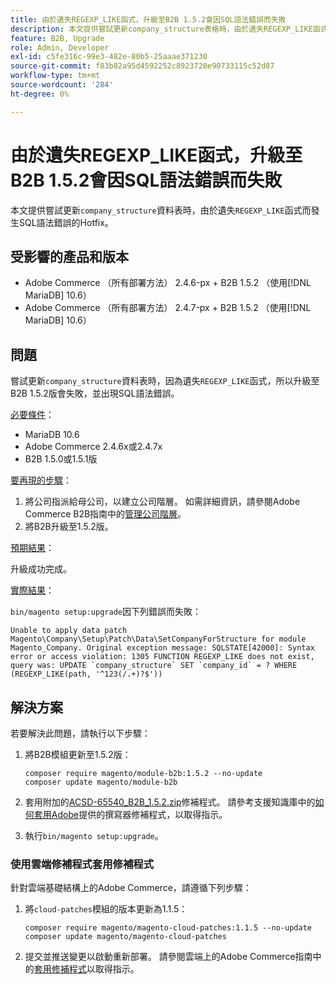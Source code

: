 ```yaml
---
title: 由於遺失REGEXP_LIKE函式，升級至B2B 1.5.2會因SQL語法錯誤而失敗
description: 本文提供嘗試更新company_structure表格時，由於遺失REGEXP_LIKE函式而發生SQL語法錯誤問題的Hotfix。
feature: B2B, Upgrade
role: Admin, Developer
exl-id: c5fe316c-99e3-482e-80b5-25aaae371230
source-git-commit: f83b82a95d4592252c8923720e90733115c52d87
workflow-type: tm+mt
source-wordcount: '284'
ht-degree: 0%

---
```


# 由於遺失REGEXP_LIKE函式，升級至B2B 1.5.2會因SQL語法錯誤而失敗

本文提供嘗試更新`company_structure`資料表時，由於遺失`REGEXP_LIKE`函式而發生SQL語法錯誤的Hotfix。

## 受影響的產品和版本

* Adobe Commerce （所有部署方法） 2.4.6-px + B2B 1.5.2 （使用[!DNL MariaDB] 10.6）
* Adobe Commerce （所有部署方法） 2.4.7-px + B2B 1.5.2 （使用[!DNL MariaDB] 10.6）

## 問題

嘗試更新`company_structure`資料表時，因為遺失`REGEXP_LIKE`函式，所以升級至B2B 1.5.2版會失敗，並出現SQL語法錯誤。

<u>必要條件</u>：

* MariaDB 10.6
* Adobe Commerce 2.4.6x或2.4.7x
* B2B 1.5.0或1.5.1版

<u>要再現的步驟</u>：

1. 將公司指派給母公司，以建立公司階層。 如需詳細資訊，請參閱Adobe Commerce B2B指南中的[管理公司階層](https://experienceleague.adobe.com/en/docs/commerce-admin/b2b/company-management/manage-company-hierarchy)。
1. 將B2B升級至1.5.2版。

<u>預期結果</u>：

升級成功完成。

<u>實際結果</u>：

`bin/magento setup:upgrade`因下列錯誤而失敗：

```
Unable to apply data patch Magento\Company\Setup\Patch\Data\SetCompanyForStructure for module Magento_Company. Original exception message: SQLSTATE[42000]: Syntax error or access violation: 1305 FUNCTION REGEXP_LIKE does not exist, query was: UPDATE `company_structure` SET `company_id` = ? WHERE (REGEXP_LIKE(path, '^123(/.+)?$'))
```

## 解決方案

若要解決此問題，請執行以下步驟：

1. 將B2B模組更新至1.5.2版：

   ```
   composer require magento/module-b2b:1.5.2 --no-update
   composer update magento/module-b2b
   ```

1. 套用附加的[ACSD-65540_B2B_1.5.2.zip](assets/ACSD-65540_B2B_1.5.2.zip)修補程式。 請參考支援知識庫中的[如何套用Adobe](/help/how-to/general/how-to-apply-a-composer-patch-provided-by-magento.md)提供的撰寫器修補程式，以取得指示。
1. 執行`bin/magento setup:upgrade`。

### 使用雲端修補程式套用修補程式

針對雲端基礎結構上的Adobe Commerce，請遵循下列步驟：

1. 將`cloud-patches`模組的版本更新為1.1.5：

   ```
   composer require magento/magento-cloud-patches:1.1.5 --no-update
   composer update magento/magento-cloud-patches
   ```

1. 提交並推送變更以啟動重新部署。 請參閱雲端上的Adobe Commerce指南中的[套用修補程式](https://experienceleague.adobe.com/en/docs/commerce-on-cloud/user-guide/develop/upgrade/apply-patches)以取得指示。

